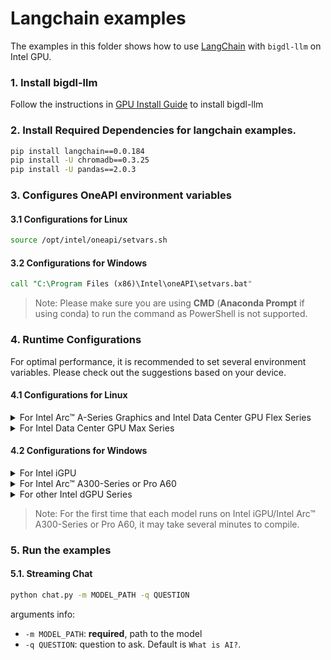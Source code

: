 # Langchain examples

The examples in this folder shows how to use [LangChain](https://www.langchain.com/) with `bigdl-llm` on Intel GPU.

### 1. Install bigdl-llm
Follow the instructions in [GPU Install Guide](https://bigdl.readthedocs.io/en/latest/doc/LLM/Overview/install_gpu.html) to install bigdl-llm

### 2. Install Required Dependencies for langchain examples. 

```bash
pip install langchain==0.0.184
pip install -U chromadb==0.3.25
pip install -U pandas==2.0.3
```

### 3. Configures OneAPI environment variables
#### 3.1 Configurations for Linux
```bash
source /opt/intel/oneapi/setvars.sh
```
#### 3.2 Configurations for Windows
```cmd
call "C:\Program Files (x86)\Intel\oneAPI\setvars.bat"
```
> Note: Please make sure you are using **CMD** (**Anaconda Prompt** if using conda) to run the command as PowerShell is not supported.
### 4. Runtime Configurations
For optimal performance, it is recommended to set several environment variables. Please check out the suggestions based on your device.
#### 4.1 Configurations for Linux
<details>

<summary>For Intel Arc™ A-Series Graphics and Intel Data Center GPU Flex Series</summary>

```bash
export USE_XETLA=OFF
export SYCL_PI_LEVEL_ZERO_USE_IMMEDIATE_COMMANDLISTS=1
```

</details>

<details>

<summary>For Intel Data Center GPU Max Series</summary>

```bash
export LD_PRELOAD=${LD_PRELOAD}:${CONDA_PREFIX}/lib/libtcmalloc.so
export SYCL_PI_LEVEL_ZERO_USE_IMMEDIATE_COMMANDLISTS=1
export ENABLE_SDP_FUSION=1
```
> Note: Please note that `libtcmalloc.so` can be installed by `conda install -c conda-forge -y gperftools=2.10`.
</details>

#### 4.2 Configurations for Windows
<details>

<summary>For Intel iGPU</summary>

```cmd
set SYCL_CACHE_PERSISTENT=1
set BIGDL_LLM_XMX_DISABLED=1
```

</details>

<details>

<summary>For Intel Arc™ A300-Series or Pro A60</summary>

```cmd
set SYCL_CACHE_PERSISTENT=1
```

</details>

<details>

<summary>For other Intel dGPU Series</summary>

There is no need to set further environment variables.

</details>

> Note: For the first time that each model runs on Intel iGPU/Intel Arc™ A300-Series or Pro A60, it may take several minutes to compile.

### 5. Run the examples

#### 5.1. Streaming Chat

```bash
python chat.py -m MODEL_PATH -q QUESTION
```
arguments info:
- `-m MODEL_PATH`: **required**, path to the model
- `-q QUESTION`: question to ask. Default is `What is AI?`.
